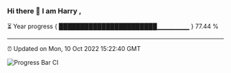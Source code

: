 ### Hi there 👋 I am Harry , 

⏳ Year progress { ███████████████████████▁▁▁▁▁▁▁ } 77.44 %

---

⏰ Updated on Mon, 10 Oct 2022 15:22:40 GMT

![Progress Bar CI](https://github.com/duykhang68/duykhang68/workflows/Progress%20Bar%20CI/badge.svg)
